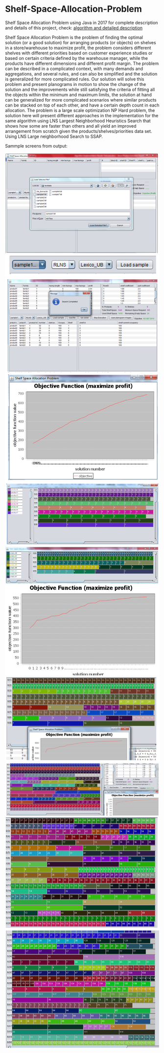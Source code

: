# Shelf-Space-Allocation-Problem
Shelf Space Allocation Problem using Java in 2017
for complete description and details of this project, check: [algorithm and detailed description](https://github.com/YasserAlmohammad/Shelf-Space-Allocation-Problem/blob/main/Algorithms%20and%20Detailed%20Description.pdf)

Shelf Space Allocation Problem is the problem of finding the optimal solution (or a good solution) for arranging products (or objects) on shelves in a store/warehouse to maximize profit, the problem considers different shelves with different priorities based on customer experience studies or based on certain criteria defined by the warehouse manager, while the products have different dimensions and different profit margin. 
The problem can be described in a complicated context, with many demands and aggregations, and several rules, and can also be simplified and the solution is generalized for more complicated rules.
Our solution will solve this problem and present planograms in motion to show the change of the solution and the improvements while still satisfying the criteria of fitting all the objects within the minimum and maximum limits, the solution at hand can be generalized for more complicated scenarios where similar products can be stacked on top of each other, and have a certain depth count in each allocation.
The problem is a large scale optimization NP Hard problem, the solution here will present different approaches in the implementation for the same algorithm using LNS Largest Neighborhood Heuristics Search that shows how some are faster than others and all yield an improved arrangement from scratch given the products/shelves/priorities data set.
Using LNS Large neighborhood Search to SSAP.

Sammple screens from output:

![image](/images/1.png)
![image](/images/2.png)
![image](/images/3.png)
![image](/images/4.png)
![image](/images/5.png)
![image](/images/6.png)
![image](/images/7.png)
![image](/images/8.png)
![image](/images/9.png)
![image](/images/10.png)
![image](/images/11.png)
